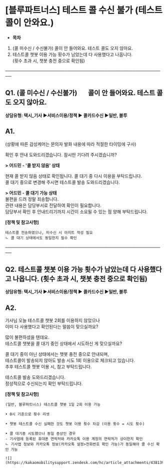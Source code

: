 # [블루파트너스] 테스트 콜 수신 불가 (테스트콜이 안와요.)

* **목차**

1. (콜 미수신 / 수신불가) 콜이 안 들어와요. 테스트 콜도 오지 않아요.
2. 테스트콜 챗봇 이용 가능 횟수가 남았는데 다 사용했다고 나옵니다.   
   (횟수 초과 시, 챗봇 충전 중으로 확인됨)

────────────────────────────────────────────────────

**Q1.** **(콜 미수신 / 수신불가)        콜이 안 들어와요. 테스트 콜도 오지 않아요.**
-----------------------------------------------------------

**상담유형: **택시\_기사 ▶서비스이용/정책 ▶ 콜카드수신 ▶일반, 블루****

**A1.**
-------

(상황에 따른 감성케어는 문의자 발화 내용에 따라 적절한 타이밍에 구사)

확인 후 안내 도와드리겠습니다. 잠시만 기다려 주시겠습니까?

**> 어드민 - '콜 받지 않음' 상태**

현재 콜 받지 않음 상태로 확인됩니다. 콜 대기 중 다시 이용을 부탁드립니다.   
콜 대기 중으로 변경해 주시면 테스트콜 발송 도와드리겠습니다.

**> 어드민 - 콜 대기 가능 상태**  
불편을 드려 정말 죄송합니다.   
관련 내용은 담당부서로 전달하여 확인이 필요합니다.   
담당부서 확인 후 안내드리기까지 시간이 소요될 수 있는 점 양해 부탁드립니다.

**[정책 및 참고사항]**

```
테스트콜 전송하였으나, 미수신 시 아지트 작성 필요  
ㄴ 콜 대기 상태에서도 동일한지 필수 확인
```

────────────────────────────────────────────────────

**Q2.** **테스트콜 챗봇 이용 가능 횟수가 남았는데 다 사용했다고 나옵니다.  (횟수 초과 시, 챗봇 충전 중으로 확인됨)**
--------------------------------------------------------------------------

**상담유형: **택시\_기사 ▶서비스이용/정책 ▶ 콜카드수신 ▶일반, 블루****

**A2.**
-------

기사님 오늘 테스트콜 챗봇 2회를 이용하지 않았으나   
이미 다 사용했다고 확인된다는 말씀이 맞으실까요?

많이 불편하셨을 텐데요.   
테스트콜 챗봇을 콜 대기 중인 상태에서 시도하신 게 맞으실까요?

콜 대기 중이 아닌 상태에서는 챗봇 충전 중으로 안내되며,   
테스트콜이 발송되지 않아도 발송 시도 1회 이용으로 체크되고 있습니다.   
추후 테스트콜 챗봇 이용 시, 참고 부탁드립니다.

테스트콜 발송 도와드리겠습니다.   
정상적으로 수신되는지 확인 부탁드립니다.

**[정책 및 참고사항]**

```
(일반, 블루파트너스) 테스트콜 챗봇 1일 2회 이용 가능  
  
• 0시 기준으로 횟수 리셋  
  
• 챗봇 테스트콜 수신 실패한 것도 챗봇 이용 횟수 차감 (이용 횟수 = 시도 횟수)  
  
• 콜 대기중 시도했으나 동일 증상인 경우  
- 기사앱에 등록된 휴대폰 연락처와 카카오톡 이용 계정의 연락처가 상이한지 확인  
ㄴ 기사앱 정보와 카카오톡 정보(카카오톡 설정>전화번호 확인 가능)가 동일해야 콜 수신 확인 가능  
  
![](https://kakaomobilitysupport.zendesk.com/hc/article_attachments/43813930249369)
```